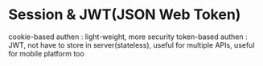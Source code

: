# Session & JWT(JSON Web Token)

cookie-based authen : light-weight, more security
token-based authen : JWT, not have to store in server(stateless), useful for multiple APIs, useful for mobile platform too

